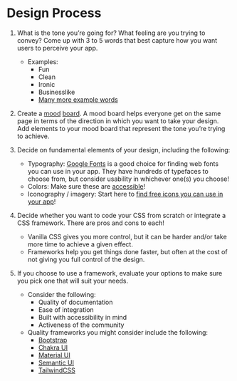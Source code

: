 # Design Process


1. What is the tone you’re going for? What feeling are you trying to convey? Come up with 3 to 5 words that best capture how you want users to perceive your app.
   - Examples:
       - Fun
       - Clean
       - Ironic
       - Businesslike
       - [Many more example words](http://static1.squarespace.com/static/5723ff8086db4345e722e7be/573248885f21e0a9e45338ef/57b6a206579fb39bc0e08e2a/1471586826621//img.jpg)
       
2. Create a [mood](https://milanote.com/guide/moodboard) [board](https://www.canva.com/learn/make-a-mood-board/). A mood board helps everyone get on the same page in terms of the direction in which you want to take your design. Add elements to your mood board that represent the tone you’re trying to achieve.

3. Decide on fundamental elements of your design, including the following:
   - Typography: [Google Fonts](https://fonts.google.com/) is a good choice for finding web fonts you can use in your app. They have hundreds of typefaces to choose from, but consider usability in whichever one(s) you choose!
   - Colors: Make sure these are [accessible](https://accessible-colors.com/)!
   - Iconography / imagery: Start here to [find free icons you can use in your app](https://www.canva.com/learn/free-icons-download/)!
   
4. Decide whether you want to code your CSS from scratch or integrate a CSS framework. There are pros and cons to each!
   - Vanilla CSS gives you more control, but it can be harder and/or take more time to achieve a given effect.
   - Frameworks help you get things done faster, but often at the cost of not giving you full control of the design.
   
5. If you choose to use a framework, evaluate your options to make sure you pick one that will suit your needs.
   - Consider the following:
       - Quality of documentation
       - Ease of integration
       - Built with accessibility in mind
       - Activeness of the community
   - Quality frameworks you might consider include the following:
       - [Bootstrap](https://getbootstrap.com/)
       - [Chakra UI](https://chakra-ui.com/)
       - [Material UI](https://material-ui.com/)
       - [Semantic UI](https://semantic-ui.com/)
       - [TailwindCSS](https://tailwindcss.com/)
